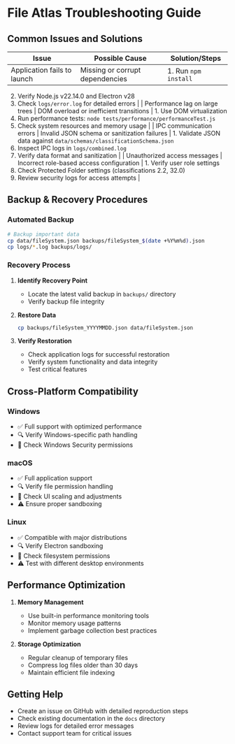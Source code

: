 # File Atlas Troubleshooting Guide

## Common Issues and Solutions

| Issue | Possible Cause | Solution/Steps |
|-------|---------------|----------------|
| Application fails to launch | Missing or corrupt dependencies | 1. Run `npm install`
2. Verify Node.js v22.14.0 and Electron v28
3. Check `logs/error.log` for detailed errors |
| Performance lag on large trees | DOM overload or inefficient transitions | 1. Use DOM virtualization
2. Run performance tests: `node tests/performance/performanceTest.js`
3. Check system resources and memory usage |
| IPC communication errors | Invalid JSON schema or sanitization failures | 1. Validate JSON data against `data/schemas/classificationSchema.json`
2. Inspect IPC logs in `logs/combined.log`
3. Verify data format and sanitization |
| Unauthorized access messages | Incorrect role-based access configuration | 1. Verify user role settings
2. Check Protected Folder settings (classifications 2.2, 32.0)
3. Review security logs for access attempts |

## Backup & Recovery Procedures

### Automated Backup

```bash
# Backup important data
cp data/fileSystem.json backups/fileSystem_$(date +%Y%m%d).json
cp logs/*.log backups/logs/
```

### Recovery Process

1. **Identify Recovery Point**
   - Locate the latest valid backup in `backups/` directory
   - Verify backup file integrity

2. **Restore Data**
   ```bash
   cp backups/fileSystem_YYYYMMDD.json data/fileSystem.json
   ```

3. **Verify Restoration**
   - Check application logs for successful restoration
   - Verify system functionality and data integrity
   - Test critical features

## Cross-Platform Compatibility

### Windows
- ✅ Full support with optimized performance
- 🔍 Verify Windows-specific path handling
- 📝 Check Windows Security permissions

### macOS
- ✅ Full application support
- 🔍 Verify file permission handling
- 📝 Check UI scaling and adjustments
- ⚠️ Ensure proper sandboxing

### Linux
- ✅ Compatible with major distributions
- 🔍 Verify Electron sandboxing
- 📝 Check filesystem permissions
- ⚠️ Test with different desktop environments

## Performance Optimization

1. **Memory Management**
   - Use built-in performance monitoring tools
   - Monitor memory usage patterns
   - Implement garbage collection best practices

2. **Storage Optimization**
   - Regular cleanup of temporary files
   - Compress log files older than 30 days
   - Maintain efficient file indexing

## Getting Help

- Create an issue on GitHub with detailed reproduction steps
- Check existing documentation in the `docs` directory
- Review logs for detailed error messages
- Contact support team for critical issues